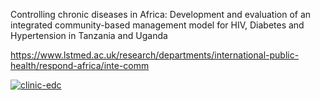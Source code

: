 Controlling chronic diseases in Africa: Development and evaluation of an integrated community-based management model for HIV, Diabetes and Hypertension in Tanzania and Uganda

https://www.lstmed.ac.uk/research/departments/international-public-health/respond-africa/inte-comm

[![clinic-edc](https://img.shields.io/badge/framework-Clinic_EDC-green)](https://github.com/clinicedc) 
